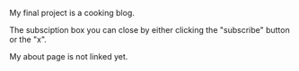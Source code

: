 My final project is a cooking blog.

The subsciption box you can close by either clicking the "subscribe" button or the "x".

 My about page is not linked yet.
